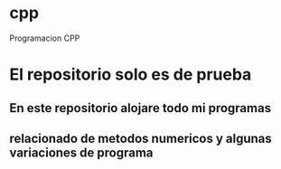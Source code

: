 # cpp
Programacion CPP
# El repositorio solo es de prueba
## En este repositorio alojare todo mi programas
## relacionado de metodos numericos y algunas variaciones de programa 
 

